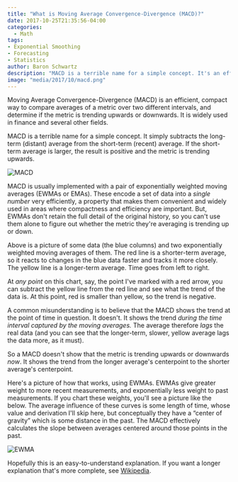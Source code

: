 ```yaml
---
title: "What is Moving Average Convergence-Divergence (MACD)?"
date: 2017-10-25T21:35:56-04:00
categories:
  - Math
tags:
- Exponential Smoothing
- Forecasting
- Statistics
author: Baron Schwartz
description: "MACD is a terrible name for a simple concept. It's an efficient way to compare two moving averages and calculate trend in a metric."
image: "media/2017/10/macd.png"
---
```


Moving Average Convergence-Divergence (MACD) is an efficient, compact way to compare averages of a metric over two different intervals, and determine if the metric is trending upwards or downwards. It is widely used in finance and several other fields.

MACD is a terrible name for a simple concept. It simply subtracts the long-term (distant) average from the short-term (recent) average. If the short-term average is larger, the result is positive and the metric is trending upwards.

![MACD](/media/2017/10/macd.png)

<!--more-->

MACD is usually implemented with a pair of exponentially weighted moving averages (EWMAs or EMAs). These encode a set of data into a *single number* very efficiently, a property that makes them convenient and widely used in areas where compactness and efficiency are important. But, EWMAs don't retain the full detail of the original history, so you can't use them alone to figure out whether the metric they're averaging is trending up or down.

Above is a picture of some data (the blue columns) and two exponentially weighted moving averages of them. The red line is a shorter-term average, so it reacts to changes in the blue data faster and tracks it more closely. The yellow line is a longer-term average. Time goes from left to right.

At *any point* on this chart, say, the point I've marked with a red arrow, you can subtract the yellow line from the red line and see what the trend of the data is. At this point, red is smaller than yellow, so the trend is negative.

A common misunderstanding is to believe that the MACD shows the trend at the point of time in question. It doesn't. It shows the trend *during the time interval captured by the moving averages.* The average therefore *lags* the real data (and you can see that the longer-term, slower, yellow average lags the data more, as it must).

So a MACD doesn't show that the metric is trending upwards or downwards *now*. It shows the trend from the longer average's centerpoint to the shorter average's centerpoint.

Here's a picture of how that works, using EWMAs. EWMAs give greater weight to more recent measurements, and exponentially less weight to past measurements. If you chart these weights, you'll see a picture like the below. The average influence of these curves is some length of time, whose value and derivation I'll skip here, but conceptually they have a “center of gravity” which is some distance in the past. The MACD effectively calculates the slope between averages centered around those points in the past.

![EWMA](/media/2017/10/ewmas.png)

Hopefully this is an easy-to-understand explanation.
If you want a longer explanation that's more complete, see [Wikipedia](https://en.wikipedia.org/wiki/MACD).
